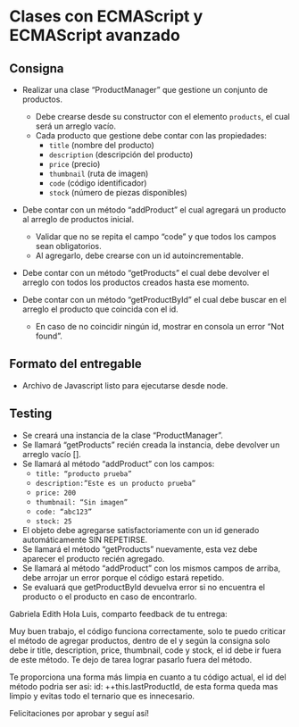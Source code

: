 # Clases con ECMAScript y ECMAScript avanzado

## Consigna

- Realizar una clase “ProductManager” que gestione un conjunto de productos.
  - Debe crearse desde su constructor con el elemento `products`, el cual será un arreglo vacío.
  - Cada producto que gestione debe contar con las propiedades:
    - `title` (nombre del producto)
    - `description` (descripción del producto)
    - `price` (precio)
    - `thumbnail` (ruta de imagen)
    - `code` (código identificador)
    - `stock` (número de piezas disponibles)

- Debe contar con un método “addProduct” el cual agregará un producto al arreglo de productos inicial.
  - Validar que no se repita el campo “code” y que todos los campos sean obligatorios.
  - Al agregarlo, debe crearse con un id autoincrementable.

- Debe contar con un método “getProducts” el cual debe devolver el arreglo con todos los productos creados hasta ese momento.

- Debe contar con un método “getProductById” el cual debe buscar en el arreglo el producto que coincida con el id.
  - En caso de no coincidir ningún id, mostrar en consola un error “Not found”.

## Formato del entregable

- Archivo de Javascript listo para ejecutarse desde node.

## Testing

- Se creará una instancia de la clase “ProductManager”.
- Se llamará “getProducts” recién creada la instancia, debe devolver un arreglo vacío [].
- Se llamará al método “addProduct” con los campos:
  - `title: “producto prueba”`
  - `description:”Este es un producto prueba”`
  - `price: 200`
  - `thumbnail: “Sin imagen”`
  - `code: “abc123”`
  - `stock: 25`
- El objeto debe agregarse satisfactoriamente con un id generado automáticamente SIN REPETIRSE.
- Se llamará el método “getProducts” nuevamente, esta vez debe aparecer el producto recién agregado.
- Se llamará al método “addProduct” con los mismos campos de arriba, debe arrojar un error porque el código estará repetido.
- Se evaluará que getProductById devuelva error si no encuentra el producto o el producto en caso de encontrarlo.




Gabriela Edith
Hola Luis, comparto feedback de tu entrega:

Muy buen trabajo, el código funciona correctamente, solo te puedo criticar el método de agregar productos, dentro de el y según la consigna solo debe ir title, description, price, thumbnail, code y stock, el id debe ir fuera de este método. Te dejo de tarea lograr pasarlo fuera del método.

Te proporciona una forma más limpia en cuanto a tu código actual, el id del método podria ser asi: id: ++this.lastProductId,   de esta forma queda mas limpio y evitas todo el ternario que es innecesario.

Felicitaciones por aprobar y seguí así!

